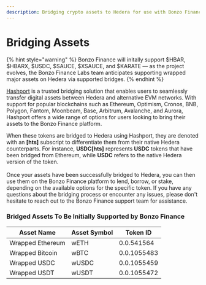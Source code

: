 ```yaml
---
description: Bridging crypto assets to Hedera for use with Bonzo Finance
---
```


# Bridging Assets

{% hint style="warning" %}
Bonzo Finance will initally support $HBAR, $HBARX, $USDC, $SAUCE, $XSAUCE, and $KARATE — as the project evolves, the Bonzo Finance Labs team anticipates supporting wrapped major assets on Hedera via supported bridges.
{% endhint %}

[Hashport](https://www.hashport.network/) is a trusted bridging solution that enables users to seamlessly transfer digital assets between Hedera and alternative EVM networks. With support for popular blockchains such as Ethereum, Optimism, Cronos, BNB, Polygon, Fantom, Moonbeam, Base, Arbitrum, Avalanche, and Aurora, Hashport offers a wide range of options for users looking to bring their assets to the Bonzo Finance platform.

When these tokens are bridged to Hedera using Hashport, they are denoted with an **\[hts]** subscript to differentiate them from their native Hedera counterparts. For instance, **USDC\[hts]** represents **USDC** tokens that have been bridged from Ethereum, while **USDC** refers to the native Hedera version of the token.\
\
Once your assets have been successfully bridged to Hedera, you can then use them on the Bonzo Finance platform to lend, borrow, or stake, depending on the available options for the specific token. If you have any questions about the bridging process or encounter any issues, please don't hesitate to reach out to the Bonzo Finance support team for assistance.

### Bridged Assets To Be Initially Supported by Bonzo Finance

| Asset Name       | Asset Symbol | Token ID    |
| ---------------- | ------------ | ----------- |
| Wrapped Ethereum | wETH         | 0.0.541564  |
| Wrapped Bitcoin  | wBTC         | 0.0.1055483 |
| Wrapped USDC     | wUSDC        | 0.0.1055459 |
| Wrapped USDT     | wUSDT        | 0.0.1055472 |
